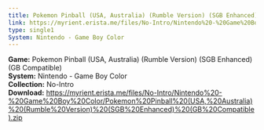 ```yaml
---
title: Pokemon Pinball (USA, Australia) (Rumble Version) (SGB Enhanced) (GB Compatible)
link: https://myrient.erista.me/files/No-Intro/Nintendo%20-%20Game%20Boy%20Color/Pokemon%20Pinball%20(USA,%20Australia)%20(Rumble%20Version)%20(SGB%20Enhanced)%20(GB%20Compatible).zip
type: single1
System: Nintendo - Game Boy Color
---
```

<b>Game:</b> Pokemon Pinball (USA, Australia) (Rumble Version) (SGB Enhanced) (GB Compatible)<br>
<b>System:</b> Nintendo - Game Boy Color<br>
<b>Collection:</b> No-Intro<br>
<b>Download:</b> https://myrient.erista.me/files/No-Intro/Nintendo%20-%20Game%20Boy%20Color/Pokemon%20Pinball%20(USA,%20Australia)%20(Rumble%20Version)%20(SGB%20Enhanced)%20(GB%20Compatible).zip